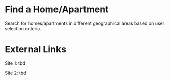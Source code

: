 # Find a Home/Apartment
Search for homes/apartments in different geographical areas
based on user selection criteria.


# External Links
Site 1: tbd

Site 2: tbd
